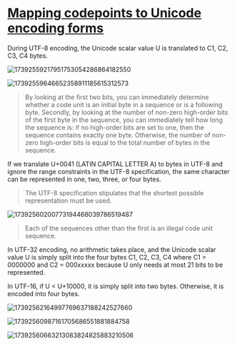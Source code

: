 # [Mapping codepoints to Unicode encoding forms](https://scripts.sil.org/cms/scripts/page.php?id=iws-appendixa&site_id=nrsi)

During UTF-8 encoding, the Unicode scalar value U is translated to C1, C2, C3, C4 bytes.

![17392559217951753054286864182550](https://github.com/user-attachments/assets/5f328a59-6b73-4435-80cc-473f11688adb)

![17392559646652358911185615312573](https://github.com/user-attachments/assets/71aea201-c764-4c4f-9f64-0aced9c19de3)

> By looking at the first two bits, you can immediately determine whether a code unit is an initial byte in a sequence or is a following byte. Secondly, by looking at the number of non-zero high-order bits of the first byte in the sequence, you can immediately tell how long the sequence is: if no high-order bits are set to one, then the sequence contains exactly one byte. Otherwise, the number of non-zero high-order bits is equal to the total number of bytes in the sequence.

If we translate U+0041 (LATIN CAPITAL LETTER A) to bytes in UTF-8 and ignore the range constraints in the UTF-8 specification, the same character can be represented in one, two, three, or four bytes.

> The UTF-8 specification stipulates that the shortest possible representation must be used.

![17392560200773194468039786519487](https://github.com/user-attachments/assets/463ae70e-5f7b-4c20-99db-d01d69119c0a)

> Each of the sequences other than the first is an illegal code unit sequence.

In UTF-32 encoding, no arithmetic takes place, and the Unicode scalar value U is simply split into the four bytes C1, C2, C3, C4 where C1 = 0000000 and C2 = 000xxxxx because U only needs at most 21 bits to be represented.

In UTF-16, if U < U+10000, it is simply split into two bytes. Otherwise, it is encoded into four bytes.

![17392562164997769637188242527660](https://github.com/user-attachments/assets/4e315c62-2837-4e83-8d42-a2211eafe1b2)

![17392560987161705686551881884758](https://github.com/user-attachments/assets/66977c87-47f6-44c2-a01d-5e74d93266cd)

![17392560663213083824825883210506](https://github.com/user-attachments/assets/f59631a3-8238-437f-85c1-64bc778b4e01)

